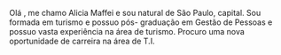 Olá , me chamo Alicia Maffei e sou natural de São Paulo, capital. 
Sou formada em turismo e possuo pós- graduação em Gestão de Pessoas e possuo vasta experiência na área de turismo. 
Procuro uma nova oportunidade de carreira na área de T.I. 
